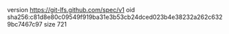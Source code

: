 version https://git-lfs.github.com/spec/v1
oid sha256:c81d8e80c09549f919ba31e3b53cb24dced023b4e38232a262c6329bc7467c97
size 721
